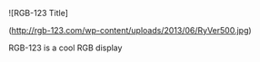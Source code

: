 ![RGB-123 Title]

(http://rgb-123.com/wp-content/uploads/2013/06/RyVer500.jpg)

RGB-123 is a cool RGB display



